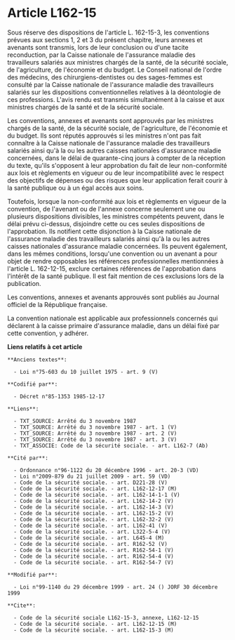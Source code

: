 # Article L162-15

Sous réserve des dispositions de l'article L. 162-15-3, les conventions prévues aux sections 1, 2 et 3 du présent chapitre,
leurs annexes et avenants sont transmis, lors de leur conclusion ou d'une tacite reconduction, par la Caisse nationale de
l'assurance maladie des travailleurs salariés aux ministres chargés de la santé, de la sécurité sociale, de l'agriculture, de
l'économie et du budget. Le Conseil national de l'ordre des médecins, des chirurgiens-dentistes ou des sages-femmes est
consulté par la Caisse nationale de l'assurance maladie des travailleurs salariés sur les dispositions conventionnelles
relatives à la déontologie de ces professions. L'avis rendu est transmis simultanément à la caisse et aux ministres chargés
de la santé et de la sécurité sociale.

Les conventions, annexes et avenants sont approuvés par les ministres chargés de la santé, de la sécurité sociale, de
l'agriculture, de l'économie et du budget. Ils sont réputés approuvés si les ministres n'ont pas fait connaître à la Caisse
nationale de l'assurance maladie des travailleurs salariés ainsi qu'à la ou les autres caisses nationales d'assurance maladie
concernées, dans le délai de quarante-cinq jours à compter de la réception du texte, qu'ils s'opposent à leur approbation du
fait de leur non-conformité aux lois et règlements en vigueur ou de leur incompatibilité avec le respect des objectifs de
dépenses ou des risques que leur application ferait courir à la santé publique ou à un égal accès aux soins.

Toutefois, lorsque la non-conformité aux lois et règlements en vigueur de la convention, de l'avenant ou de l'annexe concerne
seulement une ou plusieurs dispositions divisibles, les ministres compétents peuvent, dans le délai prévu ci-dessus,
disjoindre cette ou ces seules dispositions de l'approbation. Ils notifient cette disjonction à la Caisse nationale de
l'assurance maladie des travailleurs salariés ainsi qu'à la ou les autres caisses nationales d'assurance maladie concernées.
Ils peuvent également, dans les mêmes conditions, lorsqu'une convention ou un avenant a pour objet de rendre opposables les
références professionnelles mentionnées à l'article L. 162-12-15, exclure certaines références de l'approbation dans
l'intérêt de la santé publique. Il est fait mention de ces exclusions lors de la publication.

Les conventions, annexes et avenants approuvés sont publiés au Journal officiel de la République française.

La convention nationale est applicable aux professionnels concernés qui déclarent à la caisse primaire d'assurance maladie,
dans un délai fixé par cette convention, y adhérer.

**Liens relatifs à cet article**

	**Anciens textes**:

	  - Loi n°75-603 du 10 juillet 1975 - art. 9 (V)

	**Codifié par**:

	  - Décret n°85-1353 1985-12-17

	**Liens**:

	  - TXT_SOURCE: Arrêté du 3 novembre 1987
	  - TXT_SOURCE: Arrêté du 3 novembre 1987 - art. 1 (V)
	  - TXT_SOURCE: Arrêté du 3 novembre 1987 - art. 2 (V)
	  - TXT_SOURCE: Arrêté du 3 novembre 1987 - art. 3 (V)
	  - TXT_ASSOCIE: Code de la sécurité sociale. - art. L162-7 (Ab)

	**Cité par**:

	  - Ordonnance n°96-1122 du 20 décembre 1996 - art. 20-3 (VD)
	  - Loi n°2009-879 du 21 juillet 2009 - art. 59 (VD)
	  - Code de la sécurité sociale. - art. D221-28 (V)
	  - Code de la sécurité sociale. - art. L162-12-17 (M)
	  - Code de la sécurité sociale. - art. L162-14-1-1 (V)
	  - Code de la sécurité sociale. - art. L162-14-2 (V)
	  - Code de la sécurité sociale. - art. L162-14-3 (V)
	  - Code de la sécurité sociale. - art. L162-15-2 (V)
	  - Code de la sécurité sociale. - art. L162-32-2 (V)
	  - Code de la sécurité sociale. - art. L162-41 (V)
	  - Code de la sécurité sociale. - art. L322-5-4 (V)
	  - Code de la sécurité sociale. - art. L645-4 (M)
	  - Code de la sécurité sociale. - art. R162-52 (V)
	  - Code de la sécurité sociale. - art. R162-54-1 (V)
	  - Code de la sécurité sociale. - art. R162-54-4 (V)
	  - Code de la sécurité sociale. - art. R162-54-7 (V)

	**Modifié par**:

	  - Loi n°99-1140 du 29 décembre 1999 - art. 24 () JORF 30 décembre 1999

	**Cite**:

	  - Code de la sécurité sociale L162-15-3, annexe, L162-12-15
	  - Code de la sécurité sociale. - art. L162-12-15 (M)
	  - Code de la sécurité sociale. - art. L162-15-3 (M)
